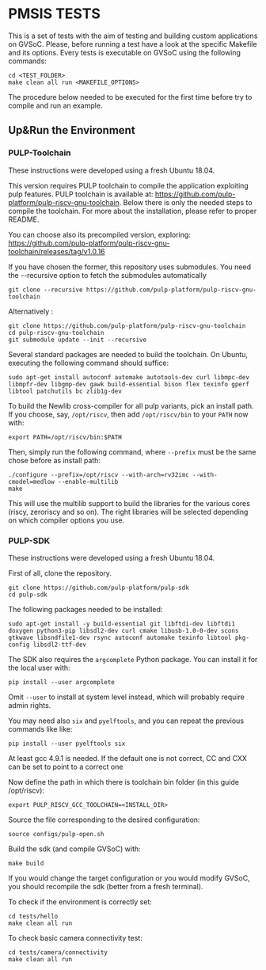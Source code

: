 # PMSIS TESTS

This is a set of tests with the aim of testing and building custom applications on GVSoC.
Please, before running a test have a look at the specific Makefile and its options. Every tests is executable on GVSoC using the following commands:

~~~~~shell
cd <TEST_FOLDER>
make clean all run <MAKEFILE_OPTIONS>
~~~~~

The procedure below needed to be executed for the first time before try to compile and run an example.

## Up&Run the Environment

### PULP-Toolchain

These instructions were developed using a fresh Ubuntu 18.04.

This version requires PULP toolchain to compile the application exploiting pulp features. PULP toolchain is available at: https://github.com/pulp-platform/pulp-riscv-gnu-toolchain. Below there is only the needed steps to compile the toolchain. For more about the installation, please refer to proper README.

You can choose also its precompiled version, exploring: https://github.com/pulp-platform/pulp-riscv-gnu-toolchain/releases/tag/v1.0.16

If you have chosen the former, this repository uses submodules. You need the --recursive option to fetch the submodules automatically

~~~~~shell
git clone --recursive https://github.com/pulp-platform/pulp-riscv-gnu-toolchain
~~~~~

Alternatively :

~~~~~shell
git clone https://github.com/pulp-platform/pulp-riscv-gnu-toolchain
cd pulp-riscv-gnu-toolchain
git submodule update --init --recursive
~~~~~

Several standard packages are needed to build the toolchain. On Ubuntu,
executing the following command should suffice:

~~~~~shell
sudo apt-get install autoconf automake autotools-dev curl libmpc-dev libmpfr-dev libgmp-dev gawk build-essential bison flex texinfo gperf libtool patchutils bc zlib1g-dev
~~~~~

To build the Newlib cross-compiler for all pulp variants, pick an install path. If you choose,
say, `/opt/riscv`, then add `/opt/riscv/bin` to your `PATH` now with:

~~~~~shell
export PATH=/opt/riscv/bin:$PATH
~~~~~

Then, simply
run the following command, where `--prefix` must be the same chose before as install path:

~~~~~shell
./configure --prefix=/opt/riscv --with-arch=rv32imc --with-cmodel=medlow --enable-multilib
make
~~~~~

This will use the multilib support to build the libraries for the various cores (riscy, zeroriscy and so on). The right libraries will be selected depending on which compiler options you use.

### PULP-SDK

These instructions were developed using a fresh Ubuntu 18.04.

First of all, clone the repository.

~~~~~shell
git clone https://github.com/pulp-platform/pulp-sdk
cd pulp-sdk
~~~~~

The following packages needed to be installed:

~~~~~shell
sudo apt-get install -y build-essential git libftdi-dev libftdi1 doxygen python3-pip libsdl2-dev curl cmake libusb-1.0-0-dev scons gtkwave libsndfile1-dev rsync autoconf automake texinfo libtool pkg-config libsdl2-ttf-dev
~~~~~

The SDK also requires the `argcomplete` Python package. You can install it for the local user with:
~~~~~shell
pip install --user argcomplete
~~~~~
Omit `--user` to install at system level instead, which will probably require admin rights.

You may need also `six` and `pyelftools`, and you can repeat the previous commands like like:
~~~~~shell
pip install --user pyelftools six
~~~~~

At least gcc 4.9.1 is needed. If the default one is not correct, CC and CXX can be set to point to a correct one

Now define the path in which there is toolchain bin folder (in this guide /opt/riscv):

~~~~~shell
export PULP_RISCV_GCC_TOOLCHAIN=<INSTALL_DIR>
~~~~~

Source the file corresponding to the desired configuration:

~~~~~shell
source configs/pulp-open.sh
~~~~~

Build the sdk (and compile GVSoC) with:

~~~~~shell
make build
~~~~~

If you would change the target configuration or you would modify GVSoC, you should recompile the sdk (better from a fresh terminal).

To check if the environment is correctly set:

~~~~~shell
cd tests/hello
make clean all run
~~~~~

To check basic camera connectivity test:

~~~~~shell
cd tests/camera/connectivity
make clean all run
~~~~~
